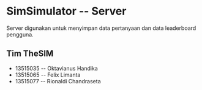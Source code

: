 # SimSimulator -- Server
Server digunakan untuk menyimpan data pertanyaan dan data leaderboard pengguna.

## Tim TheSIM
- 13515035 -- Oktavianus Handika
- 13515065 -- Felix Limanta
- 13515077 -- Rionaldi Chandraseta